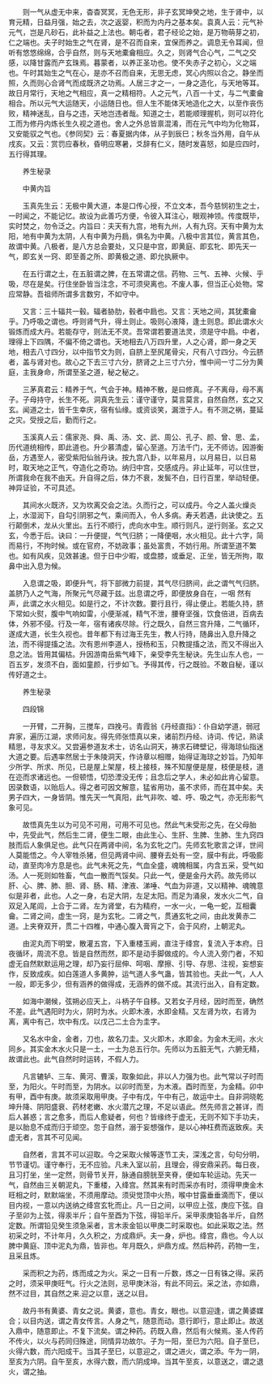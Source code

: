 <!-- { "loadSidebar": true } -->
　　则一气从虚无中来，杳杳冥冥，无色无形，非子玄冥坤癸之地，生于肾中，以育元精，日益月强，始之去，次之返婴，积而为内丹之基本矣。袁真人云：元气补元气，岂是凡砂石，此补益之上法也。朝屯者，君子经论之始，是万物萌芽之初，仁之端也。夫子时始生之气在肾，是不召而自来，宜保而养之。调息无令耳闻，但听有悠悠绵绵，合乎自然，则与天地橐龠相应。久之，则肾气合心气，二气之交感，以降甘露而产玄珠焉。暮蒙者，以养正圣功也。使不失赤子之初心，义之端也。午时其始生之气在心，是亦不召而自来，无思无虑，冥心内照以合之。静坐而照，久而则心合肾气而成既济之功焉。人居三才之一，一身之造化，与天地等耳。故日月常行，天地之气相应，真一之精相符。人之元气，八百一十丈，与二气橐龠相合。所以元气大运随天，小运随日也。但人生不能体天地造化之大，以至作丧伤败，精神迷乱，自与之违，天地岂违者哉。知道之士，若能顺理握机，则可以符化工而为修丹内炼长生久视之道也。舍人之外总皆禀混淆，而在元气中均为化物耳，又安能驭之气也。《参同契》云：春夏据内体，从子到辰巳；秋冬当外用，自午从戌亥。又云：赏罚应春秋，昏明应寒暑，爻辞有仁义，随时发喜怒，如是应四时，五行得其理。

　　养生秘录

　　中黄内旨

　　玉真先生云：无极中黄大道，本是口传心授，不立文本，吾今慈悯初生之士，一时闻之，不能记忆。故设为此善巧方便，令彼入耳注心，眼观神领。传度既毕，实时焚之，勿令泛之。内旨曰：夫天有九宫，地有九州，人有九窍。天有中黄为太阳，地有中黄为太阴，人有中黄为丹扃，俱名为中黄。八极中言其位，黄言其色，故谓中黄。八极者，是八方总会要处，又只是中宫，即黄庭、即玄牝、即先天一气，即玄关一窍、即至善之所、即黄极之道、即允执厥中。

　　在五行谓之土，在五脏谓之脾，在五常谓之信。药物、三气、五神、火候、乎吸，尽在是矣。行住坐卧皆当注念，不可须臾离也。不废人事，但当正心处物。常应常静。吾祖师所谓多言数穷，不如守中。

　　又言：三十辐共一毂。辐者胁肋，毂者中扃也。又言：天地之间，其犹橐龠乎。乃呼吸之谓也。呼则肾气升，得土则止。吸则心液降，逢土则息。即此谓水火锻炼而成大丹。若能存守，则法无不灵。吾常谓若要道法灵，须是守中扃。中者，理得上下四隅，不偏不倚之谓也。天地相去八万四升里，人之心肾，即一身之天地，相去八寸四分，以中指节文为则，自脐上至尻尾骨尖，尺有八寸四分。今云脐者，盖与肾对也。故心之下去三寸六分，脐肾之上三寸六分，惟中间一寸二分为黄庭，主我身命，所谓至圣之道，秘之秘之。

　　三茅真君云：精养于气，气会于神。精神不散，是曰修真。子不离母，母不离子。子母持守，长生不死。洞真先生云：谨守谨守，莫言莫言，自然自然，玄之又玄。闻道之士，皆千生幸庆，宿有仙缘。或资谈笑，漏泄于人。有不测之祸，蔓延之灾。受授之后，勤而行之。

　　玉溪真人云：儒家尧、舜、禹、汤、文、武、周公、孔子、颜、曾、思、孟，历代道统相传，即此道也。升少慕清虚，留心至道。万法千门，无不师访。因游衡岳，方遇至人，密受紫阳仙翁丹诀。按九宫八卦，以年易月，以月易日，以日易时，取天地之正气，夺造化之奇功。纳归中宫，交感成丹。非止延年，可以住世，所谓我命在我不由天。升自得之后，体力不衰，发鬓不白，日行百里，举动轻便。神异证验，不可具述。

　　其间水火既济，又为坎离交会之法。久而行之，可以成丹。今之人盖火燥炎上，水湿润下，自勾引阴邪之气，乘间而入，令人多病。寿夭若遇，此诀使之。五行颠倒术，龙从火里出。五行不顺行，虎向水中生。顺行则凡，逆行则圣。玄之又玄，今悉于后。诀曰：一升便提，气气归脐；一降便咽，水火相见。此十六字，简而易行，不拘时候。或在官府，不妨政事；虽处富贵，不妨行用。所谓至道不繁也。如有风疾，见效甚速。但于日中少暇，或盘膝，或垂足、正坐，皆无所拘，取鼻中出入息为候。

　　入息谓之吸，即便升气，将下部微力前提，其气尽归脐间，此之谓气气归脐。盖脐乃人之气海，所聚元气尽藏于兹。出息谓之呼，即便放身自在，一咽 然有声，此谓之水火相见。如是行之，不计次数。要行且行，得止便止。若能久持，脐下常如火熨，腹中气响如雷，小便渐减，精气不泄，腰脊坚强，饮食倍进，百病去体，外邪不侵。行及一年，宿有诸疾尽除。行之既久，自然三宫升降，二气循环，遂成大道，长生久视也。昔年都下有过海王先生，教人行持，随鼻出入息升降之法，而不得提搐之法。次有恩州李道人，授杨和玉，只教提搐之法，而又不得出入息之法。皆用其偏枯。升因游南岳紫气峰下，亲受李先生秘诀。先生山东人也，一百五岁，发须不白，面如童颜，行步如飞。予得其传，行之既验。不敢自秘，谨以传好道之士。

　　养生秘录

　　四段锦

　　一开臂，二开胸，三搅车，四挽弓。青霞翁《丹经直指》：仆自幼学道，弱冠弃家，遍历江湖，求师问友。得先师张悟真以来，诸前烈丹经、诗词、传记，熟读精思，寻友求义。又尝遍参道友术士，访名山洞天，祷求石碑壁记，得海琼仙指迷大道之要。后遇率然居士于朱陵洞天，作诗章以相赠，始得证海琼之妙旨。乃知年少所学、所求、所见，已是屋上架屋，枝上接枝，殊不知屋便是屋，枝便是枝，道在迩而求诸远也。一但顿悟，切恐湮没无传；且念后之学人，未必如此肯心留意。因录数语，以贻后人。得之者可因文解意，猛省用功，虽不求师，而在其中矣。夫男子四大，一身皆阴。惟先天一气真阳，此气非吹、嘘、呼、吸之气，亦无形影气象可见。

　　故悟真先生以为可见不可用，可用不可见也。然此气未受形之先，在父母胎中，先受此气，然后生二肾，便生二眼，由此生心、生肝、生脾、生肺、生九窍四肢而后人象俱足也。此气只在两肾中间，名为玄牝之门。先师玄牝歌言之详，世间人莫能悟之。今人宰牲杀猪，但见两肾中间、腰脊去处有一空，膜中有此，呼吸膨动，直至肉冷方息是也。此气未死之先，气血全盛，魂魄相属，内含五采，受气如汤。人一死则如牲畜，气血一散而气馁矣。只此一气，便是金丹大药。故先师以肝、心、脾、肺、胆、肾、肠、精、津液、涕唾、气血为非道，又以精神、魂魄意似是非者，此也。人之一身，右足大阴，左足太阳。而足为涌泉，发水火二气，自双足入尾闾，上合于二肾。左为肾堂，右为精府，一水一火，一龟一蛇，互相囊龠。二肾之间，虚生一窍，是为玄牝。二肾之气，贯通玄牝之间，由此发黄赤二道。上夹脊双开，贯二十四椎，中通心腹入膏肓之下，会于风府，上朝泥丸。

　　由泥丸而下明堂，散灌五宫，下入重楼玉阙，直注于绛宫，复流入于本府。日夜循环，周流不息。皆是自然而然，即不是动手脚做成的。今人流入旁门者，不知虚无自然默默运用之理，却乃妄行屈伸、呵咽、摩擦、引导、存思、注视，妄想妄作，反致成疾。如白莲道人多黄肿，运气道人多气蛊，皆其验也。夫此一气，人人一般，即无多少，但有涵养的做得成，无涵养的做不成。其流行出入，自有定数。

　　如海中潮候，弦朔必应天上，斗柄子午自移。又若女子月经，因时而至，确然不差。此气遇阳时为火，阴时为水。火即木液，水即金精。又左肾为坎，右肾为离，离中有己，坎中有戊。以戊己二土合为圭字。

　　又名水中金，金者，刀也，故名刀圭。又火即木，水即金。为金木无间，水火同乡。其实金木水火只是一土，一土为总五行尔。先师以为五脏无气，六腑无精，故谓此也。此气自然时时运转，不假人力。

　　凡言辘轳、三车、黄河、曹溪，取象如此，非以人力强为也。此气常以子时而至，为阳火。午时而至，为阴水。以卯时而至，为木液。酉时而至，为金精。卯中有甲，酉中有庚。故须采取用甲庚。子中有戊，午中有己，故运中土。自非洞晓乾坤升降、阴阳盛衰、药材老嫩、水火潜亢之理，不足以语此。然先师言之甚详，而后人甚惑；言之愈多，而后人愈疑者，何也？皆缘终于虚无，无则不知下手功夫，是以胎息不成而归于顽空。忽于自然，溺于妄想强作，是以心神枉费而返致疾。夫虚无者，言其不可见闻。

　　自然者，言其不可以迎取。今之采取火候等逐节工夫，深浅之言，句句分明，节节谨切。谨守奉行，无不应验。凡未入室以前，且理会，得安鼎采药。每日夜，且习打坐，坐一定然，则骨节关开，脉通自膀胱至夹脊，便如车轮运动。先天一气，自然由三关朝泥丸，下重楼，入绛宫。然其来有时而采亦有时，须得甲庚金木旺相之时，默默端坐，不须用摩动。须臾觉顶中火热，喉中甘露垂垂滴而下，便以目内视，一意以内送纳之绛宫玄牝而止。凡一日之间，以甲应上弦，庚应下弦。自子至卯为上弦，得汞半斤；自午至酉为下弦，得铅半斤。采甲汞庚铅各半斤，自然定数。所谓铅见癸生须急采者，言木汞金铅以甲庚二时采取也。如此采取之法。然初采之时，不计年月，久久积之，方成鼎炉。夫一身，炉也。绛宫，鼎也。今人以脾中黄庭、顶中泥丸为鼎，皆非也。年月既久，炉鼎方成。然后种药，药物一生，且采且炼。

　　采而积之为药，炼而成之为火。采之一日有一斤数，炼之一日有铢之得。采药之时，须采甲庚旺气。行火之法则，忌甲庚沐浴，有此不同云。采之法，亦如鼎，然不过目，其自然之来.迎之以意，送之以目。

　　故丹书有黄婆、青女之说。黄婆，意也。青女，眼也。以意迎逢，谓之黄婆媒合；以目内送，谓之青女传言。人身之气，随意而动。意行即行，意止即止。故送入鼎中，随意即止。不复下流矣。谓之种药。药既入鼎，然后有火候焉。圣人传药不传火，以火与药同归殊途，同情异功故尔。子为一阳，至巳为六阳。自子至巳，火得六数，而六阳成干。当其子至巳，以意迎之，谓之进火，谓之添。午为一阴，至亥为六阴。自午至亥，水得六数，而六阴成坤。当其午至亥，以意送之，谓之退火，谓之抽。

